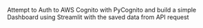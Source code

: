 Attempt to Auth to AWS Cognito with PyCognito and build a simple Dashboard using Streamlit with the saved data from API request
